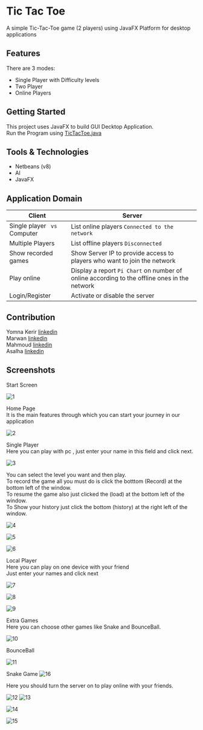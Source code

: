 
# Tic Tac Toe
A simple Tic-Tac-Toe game (2 players) using JavaFX Platform for desktop applications




## Features
There are 3 modes:

- Single Player with Difficulty levels
- Two Player
- Online Players
## Getting Started
This project uses JavaFX to build GUI Decktop Application.\
Run the Program using [TicTacToe.java](https://github.com/MarwanElbahnasawy/Tic-Tac-Toe.git)
## Tools & Technologies

- Netbeans (v8)
- AI 
- JavaFX
## Application Domain

|  Client       |     Server    |  
| ------------- | ------------- |
| Single player ` vs`  Computer       | List online players `Connected to the network`       | 
| Multiple Players         | List offline players `Disconnected`     | 
| Show recorded games        | Show Server IP to provide access to players who want to join the network | 
| Play online    | Display a report `Pi Chart` on number of online according to the offline ones in the network       | 
| Login/Register   | Activate or disable the server        | 


## Contribution


Yomna Kerir [linkedin](https://www.linkedin.com/in/yomna-kerir-2117381ba/)\
Marwan [linkedin](https://www.linkedin.com/in/marwan-elbahnasawy/)\
Mahmoud [linkedin](https://www.linkedin.com/in/mahmoud-awad-67388b140/)\
Asalha [linkedin](https://www.linkedin.com/in/asalah-sayed-b330a9243/)

## Screenshots



Start Screen 

![1](https://user-images.githubusercontent.com/76075022/208742738-3189df77-eb33-420d-9b83-96c3621d1965.PNG)

Home Page\
It is the main features through which you can start your journey in our application

![2](https://user-images.githubusercontent.com/76075022/208742742-a6c714a7-1043-4f16-962c-350659bc8c6e.PNG)

Single Player\
Here you can play with pc , just enter your name in this field and click next.

![3](https://user-images.githubusercontent.com/76075022/208742750-1191b628-160f-4127-acb6-8bb3383c08df.PNG)


You can select the level you want and then play.\
To record the game all you must do is click the botttom (Record) at the bottom left of the window.\
To resume the game also just clicked the (load) at the bottom left of the window.\
To Show your history just click the bottom (history) at the right left of the window.

![4](https://user-images.githubusercontent.com/76075022/208742751-d9e9c344-ea3d-43cd-bc9f-6c819b1f0ca4.PNG)


![5](https://user-images.githubusercontent.com/76075022/208742754-17ea8c87-85c7-4b29-94d5-22b198d62fea.PNG)


![6](https://user-images.githubusercontent.com/76075022/208742757-637ed55e-6c6c-4406-a8f6-999bd5f0fabb.PNG)

Local Player\
Here you can play on one device with your friend\
Just enter your names and click next

![7](https://user-images.githubusercontent.com/76075022/208742768-d25ee5b0-c717-4c2f-8778-b75b4b8cfb4c.PNG)

![8](https://user-images.githubusercontent.com/76075022/208742771-19bc06b2-21aa-466a-bb19-a14b010544dc.PNG)


![9](https://user-images.githubusercontent.com/76075022/208742775-1695653b-4b88-4e61-a4b9-7cb942aa7373.PNG)


Extra Games\
Here you can choose other games like Snake and BounceBall.

![10](https://user-images.githubusercontent.com/76075022/208742714-3ace9d4a-a60c-4c47-a78b-2b519dd42c75.PNG)


BounceBall

![11](https://user-images.githubusercontent.com/76075022/208742725-4519884f-82e3-4914-95d0-e3d60abb57c0.PNG)

Snake Game
![16](https://user-images.githubusercontent.com/76075022/208750570-2687fcd4-cf88-4700-b265-ad79b78fabf8.PNG)

Here you should turn the server on to play online with your friends.

![12](https://user-images.githubusercontent.com/76075022/208742727-6b3d964a-9ec8-4211-9c62-7b26e6854f2b.PNG)
![13](https://user-images.githubusercontent.com/76075022/208742730-258f4a6b-eb9e-4f41-835b-7e8fd19c07aa.PNG)

![14](https://user-images.githubusercontent.com/76075022/208742735-05dcadd0-f4b4-45b9-8e6d-1572b44f0d5d.PNG)

![15](https://user-images.githubusercontent.com/76075022/208749286-ea7a5913-5cc6-43cc-b6ae-944164c88d18.jpeg)



